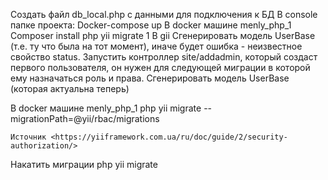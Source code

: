 Создать файл db_local.php с данными для подключения к БД
В console папке проекта:
	Docker-compose up
В docker машине menly_php_1
	Composer install
	php yii migrate 1
В gii
Сгенерировать модель UserBase (т.е. ту что была на тот момент), иначе будет ошибка - неизвестное свойство status.
Запустить контроллер site/addadmin, который создаст первого пользователя, он нужен для следующей миграции в которой ему назначаться роль и права.
Сгенерировать модель UserBase (которая актуальна теперь)

В docker машине menly_php_1
	php yii migrate --migrationPath=@yii/rbac/migrations
	
	Источник <https://yiiframework.com.ua/ru/doc/guide/2/security-authorization/> 
Накатить миграции
	php yii migrate
